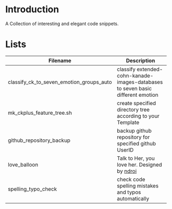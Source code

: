 # Introduction

A Collection of interesting and elegant code snippets.

# Lists

| Filename                          | Description |
| ---------------------------------------- | ---------------------------------------- |
| classify_ck_to_seven_emotion_groups_auto | classify extended-cohn-kanade-images-databases to seven basic different emotion |
| mk_ckplus_feature_tree.sh                | create specified directory tree according to your Template |
| github_repository_backup | backup github repository for specified github UserID |
| love_balloon                         | Talk to Her, you love her. Designed by [ndroi](https://github.com/ndroi/JSDrawLove) |
| spelling_typo_check | check code spelling mistakes and typos automatically |
